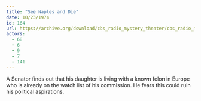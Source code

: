 ```yaml
---
title: "See Naples and Die"
date: 10/23/1974
id: 164
url: https://archive.org/download/cbs_radio_mystery_theater/cbs_radio_mystery_theater-0151-0200.zip/cbs_radio_mystery_theater-0151-0200%2Fcbsrmt_0164_see_naples_and_die.mp3
actors:
  - 68
  - 6
  - 9
  - 7
  - 141
---
```

A Senator finds out that his daughter is living with a known felon in Europe who is already on the watch list of his commission. He fears this could ruin his political aspirations.
